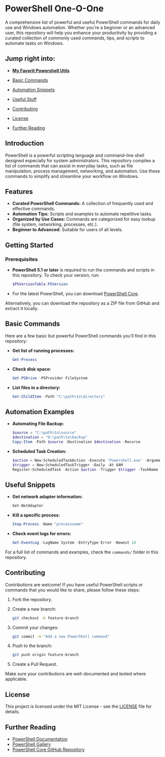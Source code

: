 # PowerShell One-O-One

A comprehensive list of powerful and useful PowerShell commands for daily use and Windows automation. Whether you're a beginner or an advanced user, this repository will help you enhance your productivity by providing a curated collection of commonly used commands, tips, and scripts to automate tasks on Windows.

## Jump right into:

- [**My Favorit Powershell Utils**](/pwsh-utils.md)
- [Basic Commands](#basic-commands)
- [Automation Snippets](#automation-examples)
- [Useful Stuff](#useful-snippets)

- [Contributing](#contributing)
- [License](#license)
- [Further Reading](#further-reading)

## Introduction

PowerShell is a powerful scripting language and command-line shell designed especially for system administrators. This repository compiles a list of commands that can assist in everyday tasks, such as file manipulation, process management, networking, and automation. Use these commands to simplify and streamline your workflow on Windows.

## Features

- **Curated PowerShell Commands:** A collection of frequently used and effective commands.
- **Automation Tips:** Scripts and examples to automate repetitive tasks.
- **Organized by Use Cases:** Commands are categorized for easy lookup (file system, networking, processes, etc.).
- **Beginner to Advanced:** Suitable for users of all levels.

## Getting Started

### Prerequisites

- **PowerShell 5.1 or later** is required to run the commands and scripts in this repository. To check your version, run:

  ```powershell
  $PSVersionTable.PSVersion
  ```

- For the latest PowerShell, you can download [PowerShell Core](https://github.com/PowerShell/PowerShell#get-powershell).

Alternatively, you can download the repository as a ZIP file from GitHub and extract it locally.

## Basic Commands

Here are a few basic but powerful PowerShell commands you’ll find in this repository:

- **Get list of running processes:**

  ```powershell
  Get-Process
  ```

- **Check disk space:**

  ```powershell
  Get-PSDrive -PSProvider FileSystem
  ```

- **List files in a directory:**

  ```powershell
  Get-ChildItem -Path "C:\path\to\directory"
  ```

## Automation Examples

- **Automating File Backup:**

  ```powershell
  $source = "C:\path\to\source"
  $destination = "D:\path\to\backup"
  Copy-Item -Path $source -Destination $destination -Recurse
  ```

- **Scheduled Task Creation:**

  ```powershell
  $action = New-ScheduledTaskAction -Execute 'Powershell.exe' -Argument '-File C:\path\to\script.ps1'
  $trigger = New-ScheduledTaskTrigger -Daily -At 6AM
  Register-ScheduledTask -Action $action -Trigger $trigger -TaskName "DailyScriptRun"
  ```

## Useful Snippets

- **Get network adapter information:**

  ```powershell
  Get-NetAdapter
  ```

- **Kill a specific process:**

  ```powershell
  Stop-Process -Name "processname"
  ```

- **Check event logs for errors:**

  ```powershell
  Get-EventLog -LogName System -EntryType Error -Newest 10
  ```

For a full list of commands and examples, check the `commands/` folder in this repository.

## Contributing

Contributions are welcome! If you have useful PowerShell scripts or commands that you would like to share, please follow these steps:

1. Fork the repository.
2. Create a new branch:

   ```bash
   git checkout -b feature-branch
   ```

3. Commit your changes:

   ```bash
   git commit -m "Add a new PowerShell command"
   ```

4. Push to the branch:

   ```bash
   git push origin feature-branch
   ```

5. Create a Pull Request.

Make sure your contributions are well-documented and tested where applicable.

## License

This project is licensed under the MIT License - see the [LICENSE](LICENSE) file for details.

## Further Reading

- [PowerShell Documentation](https://learn.microsoft.com/en-us/powershell/)
- [PowerShell Gallery](https://www.powershellgallery.com/)
- [PowerShell Core GitHub Repository](https://github.com/PowerShell/PowerShell)
